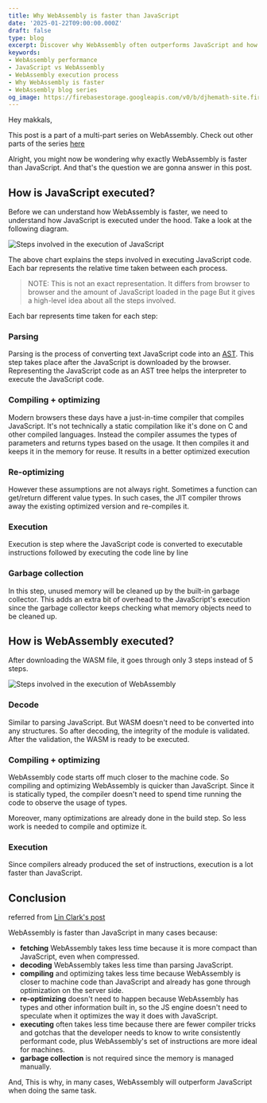 ```yaml
---
title: Why WebAssembly is faster than JavaScript
date: '2025-01-22T09:00:00.000Z'
draft: false
type: blog
excerpt: Discover why WebAssembly often outperforms JavaScript and how it achieves faster execution by leveraging its design advantages.
keywords:
- WebAssembly performance
- JavaScript vs WebAssembly
- WebAssembly execution process
- Why WebAssembly is faster
- WebAssembly blog series
og_image: https://firebasestorage.googleapis.com/v0/b/djhemath-site.firebasestorage.app/o/blogs%2Fwebassembly%2Fog-why-webassembly-is-faster-than-javascript.png?alt=media&token=e7bc7f8f-e8ba-4c07-be4d-9c231b94b1e6
---
```


Hey makkals,

This post is a part of a multi-part series on WebAssembly. Check out other parts of the series [here](/blog/webassembly/webassembly-a-beginners-guide)

Alright, you might now be wondering why exactly WebAssembly is faster than JavaScript. And that's the question we are gonna answer in this post.

## How is JavaScript executed?
Before we can understand how WebAssembly is faster, we need to understand how JavaScript is executed under the hood. Take a look at the following diagram.

![Steps involved in the execution of JavaScript](https://firebasestorage.googleapis.com/v0/b/djhemath-site.firebasestorage.app/o/blogs%2Fwebassembly%2Fjs-execution.png?alt=media&token=aeef53a2-0a7a-4bcd-a761-27a5d71adb54)

The above chart explains the steps involved in executing JavaScript code. Each bar represents the relative time taken between each process.

> NOTE: This is not an exact representation. It differs from browser to browser and the amount of JavaScript loaded in the page
> But it gives a high-level idea about all the steps involved.


Each bar represents time taken for each step:
### Parsing
Parsing is the process of converting text JavaScript code into an [AST](https://en.wikipedia.org/wiki/Abstract_syntax_tree). This step takes place after the JavaScript is downloaded by the browser. Representing the JavaScript code as an AST tree helps the interpreter to execute the JavaScript code.

### Compiling + optimizing
Modern browsers these days have a just-in-time compiler that compiles JavaScript. It's not technically a static compilation like it's done on C and other compiled languages. Instead the compiler assumes the types of parameters and returns types based on the usage. It then compiles it and keeps it in the memory for reuse. It results in a better optimized execution

### Re-optimizing
However these assumptions are not always right. Sometimes a function can get/return different value types. In such cases, the JIT compiler throws away the existing optimized version and re-compiles it.

### Execution
Execution is step where the JavaScript code is converted to executable instructions followed by executing the code line by line

### Garbage collection
In this step, unused memory will be cleaned up by the built-in garbage collector. This adds an extra bit of overhead to the JavaScript's execution since the garbage collector keeps checking what memory objects need to be cleaned up.

## How is WebAssembly executed?
After downloading the WASM file, it goes through only 3 steps instead of 5 steps.

![Steps involved in the execution of WebAssembly](https://firebasestorage.googleapis.com/v0/b/djhemath-site.firebasestorage.app/o/blogs%2Fwebassembly%2Fwasm-execution.png?alt=media&token=672bfee5-ee98-4f47-9521-1ae222b3df28)

### Decode
Similar to parsing JavaScript. But WASM doesn't need to be converted into any structures. So after decoding, the integrity of the module is validated. After the validation, the WASM is ready to be executed.

### Compiling + optimizing
WebAssembly code starts off much closer to the machine code. So compiling and optimizing WebAssembly is quicker than JavaScript. Since it is statically typed, the compiler doesn't need to spend time running the code to observe the usage of types.

Moreover, many optimizations are already done in the build step. So less work is needed to compile and optimize it.

### Execution
Since compilers already produced the set of instructions, execution is a lot faster than JavaScript.


## Conclusion
referred from [Lin Clark's post](https://hacks.mozilla.org/2017/02/what-makes-webassembly-fast/)

WebAssembly is faster than JavaScript in many cases because:

- **fetching** WebAssembly takes less time because it is more compact than JavaScript, even when compressed.
- **decoding** WebAssembly takes less time than parsing JavaScript.
- **compiling** and optimizing takes less time because WebAssembly is closer to machine code than JavaScript and already has gone through optimization on the server side.
- **re-optimizing** doesn't need to happen because WebAssembly has types and other information built in, so the JS engine doesn't need to speculate when it optimizes the way it does with JavaScript.
- **executing** often takes less time because there are fewer compiler tricks and gotchas that the developer needs to know to write consistently performant code, plus WebAssembly's set of instructions are more ideal for machines.
- **garbage collection** is not required since the memory is managed manually.

And, This is why, in many cases, WebAssembly will outperform JavaScript when doing the same task.


